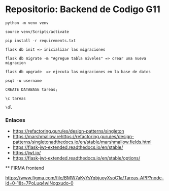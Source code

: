 # Repositorio: Backend de Codigo G11

```
python -m venv venv

source venv/Scripts/activate

pip install -r requirements.txt

flask db init => inicializar las migraciones

flask db migrate -m "Agregue tabla niveles" => crear una nueva migracion

flask db upgrade  => ejecuta las migraciones en la base de datos

psql -u username

CREATE DATABASE tareas;

\c tareas

\dl
```


### Enlaces

* https://refactoring.guru/es/design-patterns/singleton
* https://marshmallow.rehttps://refactoring.guru/es/design-patterns/singletonadthedocs.io/en/stable/marshmallow.fields.html
* https://flask-jwt-extended.readthedocs.io/en/stable/
* https://jwt.io/
* https://flask-jwt-extended.readthedocs.io/en/stable/options/

** FIRMA frontend

https://www.figma.com/file/BMW7aKyYsYqbjuoyXsoC1a/Tareas-APP?node-id=0-1&t=7PoLuq4wINcgxudo-0
